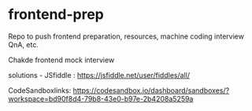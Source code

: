 # frontend-prep
Repo to push frontend preparation, resources, machine coding interview QnA, etc.

Chakde frontend mock interview 

solutions - 
JSfiddle : https://jsfiddle.net/user/fiddles/all/

CodeSandboxlinks: https://codesandbox.io/dashboard/sandboxes/?workspace=bd90f8d4-79b8-43e0-b97e-2b4208a5259a